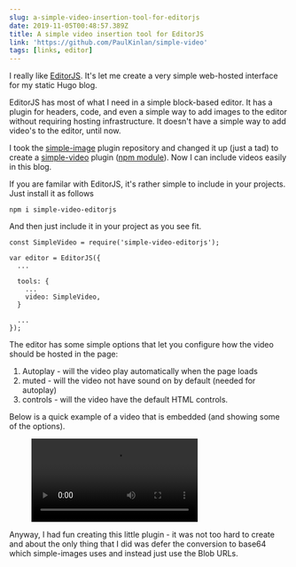 ```yaml
---
slug: a-simple-video-insertion-tool-for-editorjs
date: 2019-11-05T00:48:57.389Z
title: A simple video insertion tool for EditorJS
link: 'https://github.com/PaulKinlan/simple-video'
tags: [links, editor]
---
```


I really like <a href="https://editorjs.io/">EditorJS</a>. It's let me create a very simple web-hosted interface for my static Hugo blog.

EditorJS has most of what I need in a simple block-based editor. It has a plugin for headers, code, and even a simple way to add images to the editor without requiring hosting infrastructure. It doesn't have a simple way to add video's to the editor, until now.

I took the <a href="https://github.com/editor-js/simple-image">simple-image</a>&nbsp;plugin&nbsp;repository and changed it up (just a tad) to create a <a href="https://github.com/PaulKinlan/simple-video">simple-video</a> plugin (<a href="https://www.npmjs.com/package/simple-video-editorjs">npm module</a>). Now I can include videos easily in this blog.

If you are familar with EditorJS, it's rather simple to include in your projects. Just install it as follows

```
npm i simple-video-editorjs
```

And then just include it in your project as you see fit.

```
const SimpleVideo = require('simple-video-editorjs');

var editor = EditorJS({
  ...
  
  tools: {
    ...
    video: SimpleVideo,
  }
  
  ...
});
```

The editor has some simple options that let you configure how the video should be hosted in the page:

1. Autoplay - will the video play automatically when the page loads
1. muted - will the video not have sound on by default (needed for autoplay)
1. controls - will the video have the default HTML controls.

Below is a quick example of a video that is embedded (and showing some of the options).

<figure><video src="/videos/2019-11-06-a-simple-video-insertion-tool-for-editorjs-0.mp4" alt="Showing Options for EditorJS simple video."></video></figure>

Anyway, I had fun creating this little plugin - it was not too hard to create and about the only thing that I did was defer the conversion to base64 which simple-images uses and instead just use the Blob URLs.